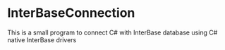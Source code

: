 # InterBaseConnection
This is a small program to connect C# with InterBase database using C# native InterBase drivers

